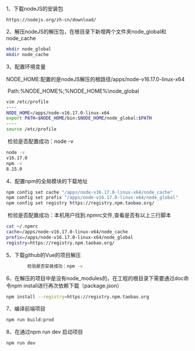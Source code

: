 1、下载nodeJS的安装包

```
https://nodejs.org/zh-cn/download/
```

2、解压nodeJS的解压包，在根目录下新增两个文件夹node_global和node_cache

```Bash
mkdir node_global
mkdir node_cache
```

3、配置环境变量

​        NODE_HOME:配置的是nodeJS解压的根路径/apps/node-v16.17.0-linux-x64

​        Path:%NODE_HOME%;%NODE_HOME%\node_global

```Bash
vim /etc/profile
----
NODE_HOME=/apps/node-v16.17.0-linux-x64
export PATH=$NODE_HOME/bin:$NODE_HOME/node_global:$PATH
----
source /etc/profile
```

​        检验是否配置成功：node -v

```Bash
node -v
v16.17.0
npm -v
8.15.0
```

4、配置npm的全局模块的下载地址

```Bash
npm config set cache "/apps/node-v16.17.0-linux-x64/node_cache"
npm config set prefix "/apps/node-v16.17.0-linux-x64/node_global"
npm config set registry https://registry.npm.taobao.org/
```

​        检验是否配置成功：本机用户找到.npmrc文件,查看是否有以上三行脚本

```Bash
cat ~/.npmrc
cache=/apps/node-v16.17.0-linux-x64/node_cache
prefix=/apps/node-v16.17.0-linux-x64/node_global
registry=https://registry.npm.taobao.org/
```

5、下载github的Vue的项目解压

```Bash
        检验是否安装成功：npm -v
```

6、在解压的项目中是没有node_modules的，在工程的根目录下需要通过doc命令npm install进行再次依赖下载（package.json）

```Bash
npm install --registry=https://registry.npm.taobao.org
```

7、编译前端项目

```Bash
npm run build:prod
```

8、在通过npm run dev 启动项目

```Bash
npm run dev
```